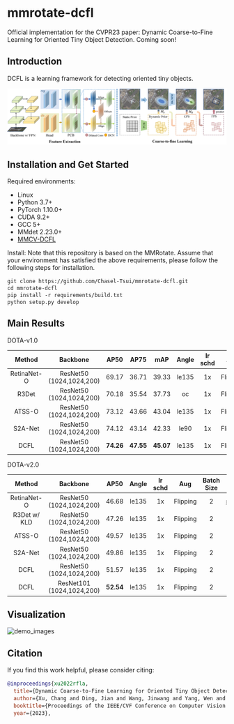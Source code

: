 # mmrotate-dcfl
Official implementation for the CVPR23 paper: Dynamic Coarse-to-Fine Learning for Oriented Tiny Object Detection.
Coming soon!

## Introduction
DCFL is a learning framework for detecting oriented tiny objects.

![demo image](figures/framework_final.png)

## Installation and Get Started

Required environments:
- Linux
- Python 3.7+
- PyTorch 1.10.0+
- CUDA 9.2+
- GCC 5+
- MMdet 2.23.0+
- [MMCV-DCFL]() 


Install:
Note that this repository is based on the MMRotate. Assume that your environment has satisfied the above requirements, please follow the following steps for installation.

```
git clone https://github.com/Chasel-Tsui/mmrotate-dcfl.git
cd mmrotate-dcfl
pip install -r requirements/build.txt
python setup.py develop
```

## Main Results

DOTA-v1.0

| Method |         Backbone         | AP50  | AP75  | mAP | Angle | lr schd | Aug  | Batch Size |                           Configs                          |  
| :-----: | :----------------------: | :---: | ----- | :---: | :-----: | :--: | :-------: |:-----:| :----------------------------------------------------------: | 
|RetinaNet-O| ResNet50 (1024,1024,200) | 69.17 | 36.71 | 39.33| le135  |   1x    |  Flipping   |     2      | [retinanet_obb_r50_dota1]() | 
|R3Det| ResNet50 (1024,1024,200) | 70.18 | 35.54 | 37.73| oc  |   1x    |  Flipping   |     2      | [r3det_oc_r50_dota1]() |
|ATSS-O| ResNet50 (1024,1024,200) | 73.12 | 43.66 | 43.04| le135  |   1x    |  Flipping   |     2      | [atss_le135_r50_dota1]() |
|S2A-Net| ResNet50 (1024,1024,200) | 74.12 | 43.14 | 42.33| le90  |   1x    |  Flipping   |     2      | [s2a_le90_r50_dota1]() | 
|DCFL| ResNet50 (1024,1024,200) | **74.26** | **47.55** | **45.07** | le135  |   1x    |  Flipping   |     2      |     [dcfl_r50_dota1]()      | 

DOTA-v2.0

| Method |         Backbone         | AP50  |  Angle | lr schd | Aug  | Batch Size |                           Configs                          | Speed |
| :-----: | :----------------------: | :---: | :-----: | :--: | :-------: |:-----:| :----------------------------------------------------------: | :--: |
|RetinaNet-O| ResNet50 (1024,1024,200) | 46.68 |  le135  |   1x    |  Flipping   |     2      | [retinanet_obb_r50_dota2]() | 20.8 FPS|
|R3Det w/ KLD| ResNet50 (1024,1024,200) | 47.26 |  le135  |   1x    |  Flipping   |     2      | [r3det_oc_r50_dota2]() | 16.2 FPS |
|ATSS-O| ResNet50 (1024,1024,200) | 49.57 |  le135  |   1x    |  Flipping   |     2      | [atss_le135_r50_dota2]() | - |
|S2A-Net| ResNet50 (1024,1024,200) | 49.86 |  le135  |   1x    |  Flipping   |     2      | [s2a_le135_r50_dota2]() | 18.9 FPS|
|DCFL| ResNet50 (1024,1024,200) | 51.57 | le135  |   1x    |  Flipping   |     2      |     [dcfl_r50_dota2]()      | 20.9 FPS |
|DCFL| ResNet101 (1024,1024,200) | **52.54** | le135  |   1x    |  Flipping   |     2      |     [dcfl_r101_dota2]()      | - |

## Visualization
![demo_images](figures/vis.png)

## Citation
If you find this work helpful, please consider citing:
```bibtex
@inproceedings{xu2022rfla,
  title={Dynamic Coarse-to-Fine Learning for Oriented Tiny Object Detection},
  author={Xu, Chang and Ding, Jian and Wang, Jinwang and Yang, Wen and Yu, Huai and Yu, Lei and Xia, Gui-Song},
  booktitle={Proceedings of the IEEE/CVF Conference on Computer Vision and Pattern Recognition (CVPR)},
  year={2023},
```